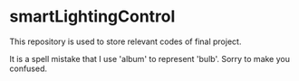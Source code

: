 # smartLightingControl
This repository is used to store relevant codes of final project.

It is a spell mistake that I use 'album' to represent 'bulb'. Sorry to make you confused.
